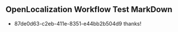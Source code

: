 ## OpenLocalization Workflow Test MarkDown
* 87de0d63-c2eb-411e-8351-e44bb2b504d9 thanks!

<!--HONumber=Jan17_HO2-->


